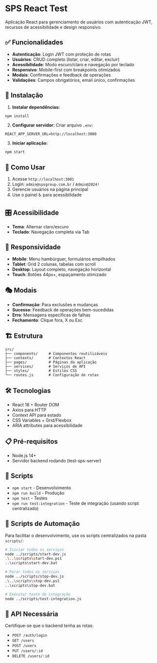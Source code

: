 # SPS React Test

Aplicação React para gerenciamento de usuários com autenticação JWT, recursos de acessibilidade e design responsivo.

## ✅ Funcionalidades

- **Autenticação**: Login JWT com proteção de rotas
- **Usuários**: CRUD completo (listar, criar, editar, excluir)
- **Acessibilidade**: Modo escuro/claro e navegação por teclado
- **Responsivo**: Mobile-first com breakpoints otimizados
- **Modais**: Confirmações e feedback de operações
- **Validações**: Campos obrigatórios, email único, confirmações

## 🚀 Instalação

1. **Instalar dependências:**
```bash
npm install
```

2. **Configurar servidor:**
Criar arquivo `.env`:
```
REACT_APP_SERVER_URL=http://localhost:3000
```

3. **Iniciar aplicação:**
```bash
npm start
```

## 📱 Como Usar

1. Acesse `http://localhost:3001`
2. Login: `admin@spsgroup.com.br` / `Admin@2024!`
3. Gerencie usuários na página principal
4. Use o painel ♿ para acessibilidade

## 🎛️ Acessibilidade

- **Tema**: Alternar claro/escuro
- **Teclado**: Navegação completa via Tab

## 📱 Responsividade

- **Mobile**: Menu hambúrguer, formulários empilhados
- **Tablet**: Grid 2 colunas, tabelas com scroll
- **Desktop**: Layout completo, navegação horizontal
- **Touch**: Botões 44px+, espaçamento otimizado

## 🎭 Modais

- **Confirmação**: Para exclusões e mudanças
- **Sucesso**: Feedback de operações bem-sucedidas
- **Erro**: Mensagens específicas de falhas
- **Fechamento**: Clique fora, X ou Esc

## 🏗️ Estrutura

```
src/
├── components/     # Componentes reutilizáveis
├── contexts/       # Contextos React
├── pages/          # Páginas da aplicação
├── services/       # Serviços de API
├── styles/         # Estilos CSS
└── routes.js       # Configuração de rotas
```

## 🛠️ Tecnologias

- React 18 + Router DOM
- Axios para HTTP
- Context API para estado
- CSS Variables + Grid/Flexbox
- ARIA attributes para acessibilidade

## 📋 Pré-requisitos

- Node.js 14+
- Servidor backend rodando (test-sps-server)

## 🧪 Scripts

- `npm start` - Desenvolvimento
- `npm run build` - Produção
- `npm test` - Testes
- `npm run test:integration` - Teste de integração (usando script centralizado)

## 🤖 Scripts de Automação

Para facilitar o desenvolvimento, use os scripts centralizados na pasta `scripts/`:

```bash
# Iniciar todos os serviços
node ../scripts/start-dev.js
.\..\scripts\start-dev.ps1
..\scripts\start-dev.bat

# Parar todos os serviços
node ../scripts/stop-dev.js
.\..\scripts\stop-dev.ps1
..\scripts\stop-dev.bat

# Executar teste de integração
node ../scripts/test-integration.js
```

## 🔗 API Necessária

Certifique-se que o backend tenha as rotas:
- `POST /auth/login`
- `GET /users`
- `POST /users`
- `PUT /users/:id`
- `DELETE /users/:id`
